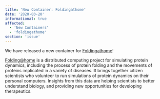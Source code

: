 ```yaml
---
title: 'New Container: Foldingathome'
date: '2020-03-20'
informational: true
affected:
  - 'New Containers'
  - 'foldingathome'
section: 'issue'
---
```

We have released a new container for [Foldingathome](https://github.com/linuxserver/docker-foldingathome)!

[Folding@home](https://foldingathome.org/) is a distributed computing project for simulating protein dynamics, including the process of protein folding and the movements of proteins implicated in a variety of diseases. It brings together citizen scientists who volunteer to run simulations of protein dynamics on their personal computers. Insights from this data are helping scientists to better understand biology, and providing new opportunities for developing therapeutics.